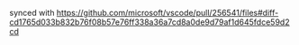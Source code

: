 synced with https://github.com/microsoft/vscode/pull/256541/files#diff-cd1765d033b832b76f08b57e76ff338a36a7cd8a0de9d79af1d645fdce59d2cd